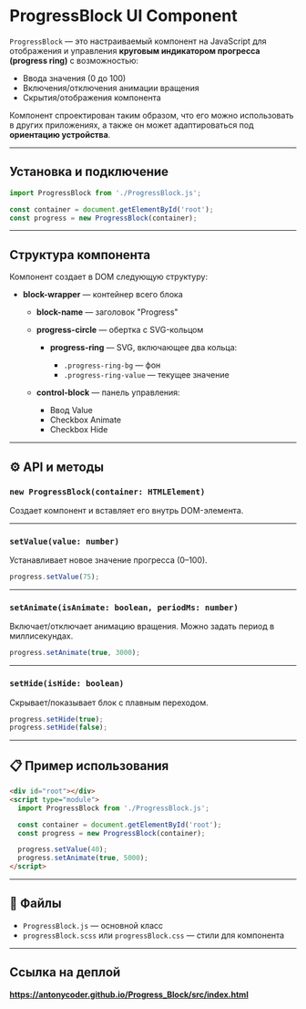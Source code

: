 # ProgressBlock UI Component

`ProgressBlock` — это настраиваемый компонент на JavaScript для отображения и управления **круговым индикатором прогресса (progress ring)** с возможностью:

* Ввода значения (0 до 100)
* Включения/отключения анимации вращения
* Скрытия/отображения компонента

Компонент спроектирован таким образом, что его можно использовать в других приложениях, а также он может адаптироваться под **ориентацию устройства**.

---

## Установка и подключение

```js
import ProgressBlock from './ProgressBlock.js';

const container = document.getElementById('root');
const progress = new ProgressBlock(container);
```

---

## Структура компонента

Компонент создает в DOM следующую структуру:

* **block-wrapper** — контейнер всего блока

  * **block-name** — заголовок "Progress"
  * **progress-circle** — обертка с SVG-кольцом

    * **progress-ring** — SVG, включающее два кольца:

      * `.progress-ring-bg` — фон
      * `.progress-ring-value` — текущее значение
  * **control-block** — панель управления:

    * Ввод Value
    * Checkbox Animate
    * Checkbox Hide

---

## ⚙️ API и методы

### `new ProgressBlock(container: HTMLElement)`

Создает компонент и вставляет его внутрь DOM-элемента.

---

### `setValue(value: number)`

Устанавливает новое значение прогресса (0–100).

```js
progress.setValue(75);
```

---

### `setAnimate(isAnimate: boolean, periodMs: number)`

Включает/отключает анимацию вращения. Можно задать период в миллисекундах.

```js
progress.setAnimate(true, 3000);
```

---

### `setHide(isHide: boolean)`

Скрывает/показывает блок с плавным переходом.

```js
progress.setHide(true);
progress.setHide(false);
```

---

## 📋 Пример использования

```html
<div id="root"></div>
<script type="module">
  import ProgressBlock from './ProgressBlock.js';

  const container = document.getElementById('root');
  const progress = new ProgressBlock(container);

  progress.setValue(40);
  progress.setAnimate(true, 5000);
</script>
```

---

## 📁 Файлы

* `ProgressBlock.js` — основной класс
* `progressBlock.scss` или `progressBlock.css` — стили для компонента

---

## Ссылка на деплой 

**https://antonycoder.github.io/Progress_Block/src/index.html**



